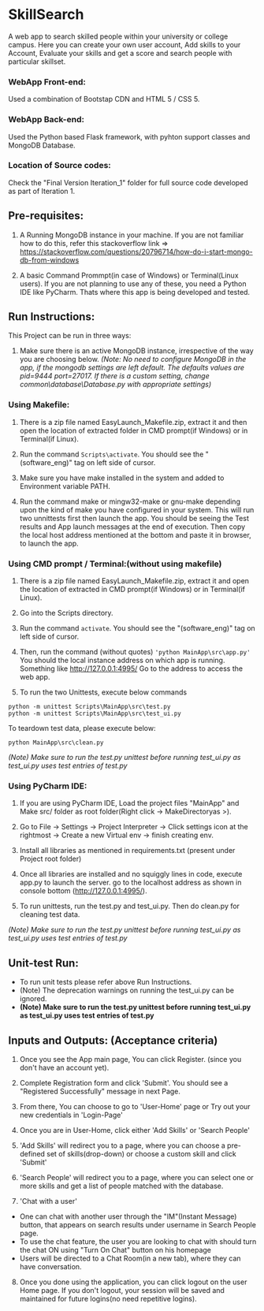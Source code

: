 # SkillSearch
A web app to search skilled people within your university or college campus. Here you can create your own user account, Add skills to your Account, Evaluate your skills and get a score and search people with particular skillset.   

### WebApp Front-end: 
Used a combination of Bootstap CDN and HTML 5 / CSS 5.

### WebApp Back-end: 
Used the Python based Flask framework, with pyhton support classes and MongoDB Database. 

### Location of Source codes: 
Check the "Final Version Iteration_1" folder for full source code developed as part of Iteration 1.


## Pre-requisites: 
1. A Running MongoDB instance in your machine.
If you are not familiar how to do this, refer this stackoverflow link => https://stackoverflow.com/questions/20796714/how-do-i-start-mongo-db-from-windows

2. A basic Command Prommpt(in case of Windows) or Terminal(Linux users). If you are not planning to use any of these, you need a Python IDE like PyCharm. Thats where this app is being developed and tested. 


## Run Instructions:
This Project can be run in three ways:
1. Make sure there is an active MongoDB instance, irrespective of the way you are choosing below.
_(Note: No need to configure MongoDB in the app, if the mongodb settings are left default.  The defaults values are pid=9444 port=27017. If there is a custom setting, change common\database\Database.py with appropriate  settings)_

### Using Makefile:
1. There is a zip file named EasyLaunch_Makefile.zip, extract it and then open the location of extracted folder in CMD prompt(if Windows) or in Terminal(if Linux).

2. Run the command `Scripts\activate`. You should see the "(software_eng)" tag on left side of cursor. 

3. Make sure you have make installed in the system and added to Environment variable PATH. 

4. Run the command make or mingw32-make or gnu-make depending upon the kind of make you have configured in your system. This will run two unnittests first then launch the app. You should be seeing the Test results and App launch messages at the end of execution. 
Then copy the local host address mentioned at the bottom and paste it in browser, to launch the app. 

### Using CMD prompt / Terminal:(without using makefile)
1. There is a zip file named EasyLaunch_Makefile.zip, extract it and open the location of extracted in CMD prompt(if Windows) or in Terminal(if Linux).

2. Go into the Scripts directory.

3. Run the command `activate`. You should see the "(software_eng)" tag on left side of cursor.

4. Then, run the command (without quotes) `'python MainApp\src\app.py'` 
You should the local instance address on which app is running. Something like http://127.0.0.1:4995/
Go to the address to access the web app. 

5. To run the two Unittests, execute below commands 
```
python -m unittest Scripts\MainApp\src\test.py
python -m unittest Scripts\MainApp\src\test_ui.py
```
To teardown test data, please execute below:
```
python MainApp\src\clean.py
```
_(Note) Make sure to run the test.py unittest before running test_ui.py as test_ui.py uses test entries of test.py_

### Using PyCharm IDE:
1. If you are using PyCharm IDE, Load the project files "MainApp" and Make src/ folder as root folder(Right click -> MakeDirectoryas >).

2. Go to File -> Settings -> Project  Interpreter -> Click settings icon at the rightmost -> Create a new Virtual env -> finish creating env. 

3. Install all libraries as mentioned in requirements.txt (present under Project root folder)

4. Once all libraries are installed and no squiggly lines in code, execute app.py to launch the server. go to the localhost address as shown in console bottom (http://127.0.0.1:4995/).

5. To run unittests, run the test.py and test_ui.py. Then do clean.py for cleaning test data.

_(Note) Make sure to run the test.py unittest before running test_ui.py as test_ui.py uses test entries of test.py_



## Unit-test Run:
* To run unit tests please refer above Run Instructions. 
* (Note) The deprecation warnings on running the test_ui.py can be ignored.
* __(Note) Make sure to run the test.py unittest before running test_ui.py as test_ui.py uses test entries of test.py__



## Inputs and Outputs: (Acceptance criteria)
1. Once you see the App main page, You can click Register. (since you don't have an account yet).

2. Complete Registration form and click 'Submit'. You should see a "Registered Successfully" message in next Page.  

3. From there, You can choose to go to 'User-Home' page or Try out your new credentials in 'Login-Page'

4. Once you are in User-Home, click either 'Add Skills' or 'Search People'

5. 'Add Skills' will redirect you to a page, where you can choose a pre-defined set of skills(drop-down) or choose a custom skill and click 'Submit'

6. 'Search People' will redirect you to a page, where you can select one or more skills and get a list of people matched with the database. 

7. 'Chat with a user'
  * One can chat with another user through the "IM"(Instant Message) button, that appears on search results under username in Search People page.
  * To use the chat feature, the user you are looking to chat with should turn the chat ON using "Turn On Chat" button on his homepage
  * Users will be directed to a Chat Room(in a new tab), where they can have conversation.

8. Once you done using the application, you can click logout on the user Home page. If you don't logout, your session will be saved and maintained for future logins(no need repetitive logins).
